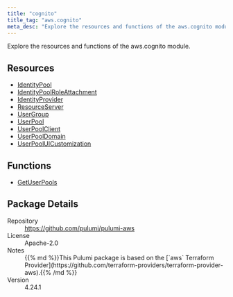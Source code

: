 ```yaml
---
title: "cognito"
title_tag: "aws.cognito"
meta_desc: "Explore the resources and functions of the aws.cognito module."
---
```


<!-- WARNING: this file was generated by Pulumi Docs Generator. -->
<!-- Do not edit by hand unless you're certain you know what you are doing! -->

Explore the resources and functions of the aws.cognito module.

<h2 id="resources">Resources</h2>
<ul class="api">
    <li><a href="identitypool" title="IdentityPool"><span class="symbol resource"></span>IdentityPool</a></li>
    <li><a href="identitypoolroleattachment" title="IdentityPoolRoleAttachment"><span class="symbol resource"></span>IdentityPoolRoleAttachment</a></li>
    <li><a href="identityprovider" title="IdentityProvider"><span class="symbol resource"></span>IdentityProvider</a></li>
    <li><a href="resourceserver" title="ResourceServer"><span class="symbol resource"></span>ResourceServer</a></li>
    <li><a href="usergroup" title="UserGroup"><span class="symbol resource"></span>UserGroup</a></li>
    <li><a href="userpool" title="UserPool"><span class="symbol resource"></span>UserPool</a></li>
    <li><a href="userpoolclient" title="UserPoolClient"><span class="symbol resource"></span>UserPoolClient</a></li>
    <li><a href="userpooldomain" title="UserPoolDomain"><span class="symbol resource"></span>UserPoolDomain</a></li>
    <li><a href="userpooluicustomization" title="UserPoolUICustomization"><span class="symbol resource"></span>UserPoolUICustomization</a></li>
</ul>

<h2 id="functions">Functions</h2>
<ul class="api">
    <li><a href="getuserpools" title="GetUserPools"><span class="symbol function"></span>GetUserPools</a></li>
</ul>

<h2 id="package-details">Package Details</h2>
<dl class="package-details">
	<dt>Repository</dt>
	<dd><a href="https://github.com/pulumi/pulumi-aws">https://github.com/pulumi/pulumi-aws</a></dd>
	<dt>License</dt>
	<dd>Apache-2.0</dd>
	<dt>Notes</dt>
	<dd>{{% md %}}This Pulumi package is based on the [`aws` Terraform Provider](https://github.com/terraform-providers/terraform-provider-aws).{{% /md %}}</dd>
	<dt>Version</dt>
	<dd>4.24.1</dd>
</dl>

